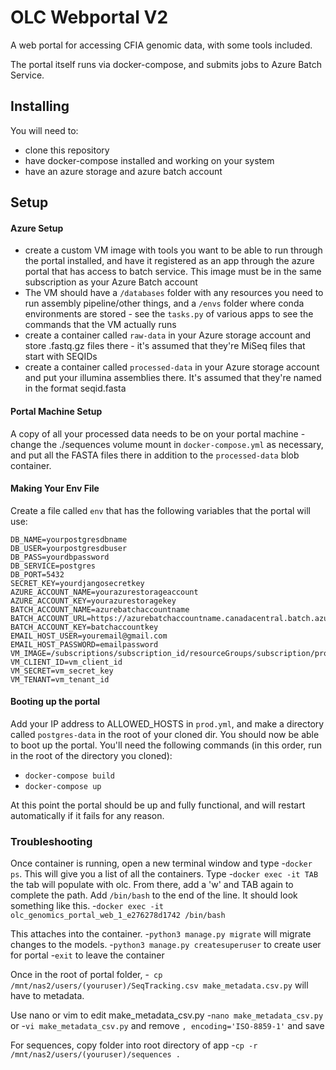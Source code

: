OLC Webportal V2
================

A web portal for accessing CFIA genomic data, with some tools included.

The portal itself runs via docker-compose, and submits jobs to Azure Batch Service.

## Installing

You will need to: 

- clone this repository
- have docker-compose installed and working on your system
- have an azure storage and azure batch account

## Setup

#### Azure Setup
- create a custom VM image with tools you want to be able to run through the portal installed, and have it registered
as an app through the azure portal that has access to batch service. This image must be in the same subscription as
your Azure Batch account
- The VM should have a `/databases` folder with any resources you need to run assembly pipeline/other things,
and a `/envs` folder where conda environments are stored - see the `tasks.py` of various apps to see the commands that
the VM actually runs
- create a container called `raw-data` in your Azure storage account and store .fastq.gz files there - it's assumed that
they're MiSeq files that start with SEQIDs
- create a container called `processed-data` in your Azure storage account and put your illumina assemblies there. It's 
assumed that they're named in the format seqid.fasta

#### Portal Machine Setup
A copy of all your processed data needs to be on your portal machine - change the ./sequences volume mount
in `docker-compose.yml` as necessary, and put all the FASTA files there in addition to the `processed-data` blob container.

#### Making Your Env File

Create a file called `env` that has the following variables that the portal will use:

```
DB_NAME=yourpostgresdbname
DB_USER=yourpostgresdbuser
DB_PASS=yourdbpassword
DB_SERVICE=postgres
DB_PORT=5432
SECRET_KEY=yourdjangosecretkey
AZURE_ACCOUNT_NAME=yourazurestorageaccount
AZURE_ACCOUNT_KEY=yourazurestoragekey
BATCH_ACCOUNT_NAME=azurebatchaccountname
BATCH_ACCOUNT_URL=https://azurebatchaccountname.canadacentral.batch.azure.com
BATCH_ACCOUNT_KEY=batchaccountkey
EMAIL_HOST_USER=youremail@gmail.com
EMAIL_HOST_PASSWORD=emailpassword
VM_IMAGE=/subscriptions/subscription_id/resourceGroups/subscription/providers/Microsoft.Compute/images/image_name
VM_CLIENT_ID=vm_client_id
VM_SECRET=vm_secret_key
VM_TENANT=vm_tenant_id
```

#### Booting up the portal

Add your IP address to ALLOWED_HOSTS in `prod.yml`, and make a directory called
`postgres-data` in the root of your cloned dir. You should now be able to boot up the portal. You'll need the following commands (in this order, run in the root
of the directory you cloned):

- `docker-compose build`
- `docker-compose up`

At this point the portal should be up and fully functional, and will restart automatically if it fails for any reason.


### Troubleshooting
Once container is running, open a new terminal window and type
-`docker ps`. This will give you a list of all the containers.
Type
-`docker exec -it TAB` the tab will populate with olc. From there, add a 'w' and TAB again to complete the path. Add `/bin/bash` to the end of the line. It should look something like this.
-`docker exec -it olc_genomics_portal_web_1_e276278d1742 /bin/bash`

This attaches into the container. 
-`python3 manage.py migrate` will migrate changes to the models.
-`python3 manage.py createsuperuser` to create user for portal
-`exit` to leave the container

Once in the root of portal folder,
-` cp /mnt/nas2/users/(youruser)/SeqTracking.csv make_metadata.csv.py` will have to metadata.

Use nano or vim to edit make_metadata_csv.py 
-`nano make_metadata_csv.py` or
-`vi make_metadata_csv.py`
and remove `, encoding='ISO-8859-1'` and save

For sequences, copy folder into root directory of app
-`cp -r /mnt/nas2/users/(youruser)/sequences .`
